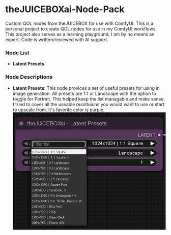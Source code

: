 # theJUICEBOXai-Node-Pack
Custom QOL nodes from theJUICEBOX for use with ComfyUI. 
This is a personal project to create QOL nodes for use in my ComfyUI workflows. This project also serves as a learning playground, I am by no means an expert. Code is written/reviewed with AI support.

### Node List
- **Latent Presets**


### Node Descriptions
- **Latent Presets**: This node provices a set of useful presets for using in image generation. All presets are 1:1 or Landscape with the option to toggle for Portrait. This helped keep the list managable and make sense. I tried to cover all the useable resoltuions you would want to use or start to upscale from. It's favorite color is purple.
![Node Selfie](https://github.com/juiceboxAI/theJUICEBOXai-Node-Pack/blob/main/Resources/LatentPresets.jpg)
